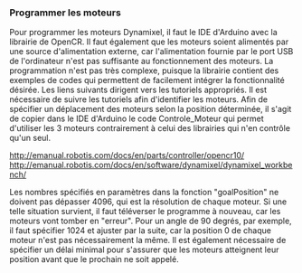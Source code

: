 ### Programmer les moteurs
Pour programmer les moteurs Dynamixel, il faut le IDE d'Arduino avec la librairie de OpenCR.
Il faut également que les moteurs soient alimentés par une source d'alimentation externe, car l'alimentation fournie par le port USB de
l'ordinateur n'est pas suffisante au fonctionnement des moteurs.
La programmation n'est pas très complexe, puisque la librairie contient des exemples de codes qui 
permettent de facilement intégrer la fonctionnalité désirée. Les liens suivants dirigent vers les tutoriels appropriés.
Il est nécessaire de suivre les tutoriels afin d'identifier les moteurs. Afin de spécifier un déplacement des moteurs selon la 
position déterminée, il s'agit de copier dans le IDE d'Arduino le code Controle_Moteur qui permet d'utiliser les 3 moteurs contrairement 
à celui des librairies qui n'en contrôle qu'un seul.

http://emanual.robotis.com/docs/en/parts/controller/opencr10/
http://emanual.robotis.com/docs/en/software/dynamixel/dynamixel_workbench/

Les nombres spécifiés en paramètres dans la fonction "goalPosition" ne doivent pas dépasser 4096, qui est la résolution de chaque moteur.
Si une telle situation survient, il faut téléverser le programme à nouveau, car les moteurs vont tomber en "erreur". Pour un angle de
90 degrés, par exemple, il faut spécifier 1024 et ajuster par la suite, car la position 0 de chaque moteur n'est pas nécessairement la 
même. Il est également nécessaire de spécifier un délai minimal pour s'assurer que les moteurs atteignent leur position avant que le
prochain ne soit appelé.
